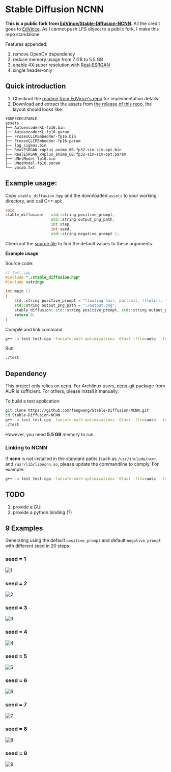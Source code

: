 # Stable Diffusion NCNN

**This is a public fork from [EdVince/Stable-Diffusion-NCNN](https://github.com/EdVince/Stable-Diffusion-NCNN)**.
All the credit goes to [EdVince](https://github.com/EdVince).
As I cannot push LFS object to a public fork, I make this repo standalone.

Features appended:
1. remove OpenCV dependency
2. reduce memory usage from 7 GB to 5.5 GB
3. enable 4X super resolution with [Real-ESRGAN](https://github.com/xinntao/Real-ESRGAN)
4. single header-only


## Quick introduction
1. Checkout the [readme from EdVince's repo](https://github.com/EdVince/Stable-Diffusion-NCNN/blob/main/README.md) for implementation details.
2. Download and extract the assets from [the release of this repo](https://github.com/fengwang/Stable-Diffusion-NCNN/releases/download/release/assets.20221204.tar.zst), the layout should looks like:

```
YOUREXECUTABLE
assets
├── AutoencoderKL-fp16.bin
├── AutoencoderKL-fp16.param
├── FrozenCLIPEmbedder-fp16.bin
├── FrozenCLIPEmbedder-fp16.param
├── log_sigmas.bin
├── RealESRGAN_x4plus_anime_6B.fp32-sim-sim-opt.bin
├── RealESRGAN_x4plus_anime_6B.fp32-sim-sim-opt.param
├── UNetModel-fp16.bin
├── UNetModel-fp16.param
└── vocab.txt
```

## Example usage:

Copy `stable_diffusion.hpp` and the downloaded `assets` to your working directory, and call C++ api:

```cpp
void
stable_diffusion(   std::string positive_prompt,
                    std::string output_png_path,
                    int step,
                    int seed,
                    std::string negative_prompt );
```

Checkout the [source file](./stable_diffusion.hpp) to find the default values to these arguments.

**Example usage**

Source code:

```cpp
// test.cpp
#include "./stable_diffusion.hpp"
#include <string>

int main ()
{
    std::string positive_prompt = "floating hair, portrait, ((loli)), ((one girl)), cute face, hidden hands, asymmetrical bangs, beautiful detailed eyes, eye shadow, hair ornament, ribbons, bowties, buttons, pleated skirt, (((masterpiece))), ((best quality)), colorful";
    std::string output_png_path = "./output.png";
    stable_diffusion( std::string positive_prompt, std::string output_png_path );
    return 0;
}
```

Compile and link command
```bash
g++ -o test test.cpp -funsafe-math-optimizations -Ofast -flto=auto  -funroll-all-loops -pipe -march=native -std=c++20 -Wall -Wextra `pkg-config --cflags --libs ncnn`  -lstdc++ -pthread -Wl,--gc-sections -flto -fopt-info-vec-optimized
```

Run

```bash
./test
```



## Dependency

This project only relies on [ncnn](https://github.com/Tencent/ncnn). For Archlinux users, [ncnn-git](https://aur.archlinux.org/packages/ncnn-git) package from AUR is sufficient. For others, please install it manually.

To build a test application:
```bash
git clone https://github.com/fengwang/Stable-Diffusion-NCNN.git
cd Stable-Diffusion-NCNN
g++ -o test test.cpp -funsafe-math-optimizations -Ofast -flto=auto  -funroll-all-loops -pipe -march=native -std=c++20 -Wall -Wextra `pkg-config --cflags --libs ncnn` -lstdc++ -pthread -Wl,--gc-sections -flto -fopt-info-vec-optimized
./test
```

However, you need **5.5 GB** memory to run.


### Linking to NCNN

If **ncnn** is not installed in the standard paths (such as `/usr/include/ncnn` and `/usr/lib/libncnn.so`, please update the commandline to comply. For example:
```bash
g++ -o test test.cpp -funsafe-math-optimizations -Ofast -flto=auto  -funroll-all-loops -pipe -march=native -std=c++20 -Wall -Wextra -I/usr/local/include -L/usr/local/lib -lncnn -lstdc++ -pthread -Wl,--gc-sections -flto -fopt-info-vec-optimized
```


## TODO
1. provide a GUI
2. provide a python binding (?)


## 9 Examples

Generating using the default `positive_prompt` and default `negative_prompt` with different seed in 20 steps


### seed = 1

![1](./resources/result_1.png)
### seed = 2

![2](./resources/result_2.png)
### seed = 3

![3](./resources/result_3.png)
### seed = 4

![4](./resources/result_4.png)
### seed = 5

![5](./resources/result_5.png)
### seed = 6

![6](./resources/result_6.png)
### seed = 7

![7](./resources/result_7.png)
### seed = 8

![8](./resources/result_8.png)
### seed = 9

![9](./resources/result_9.png)
